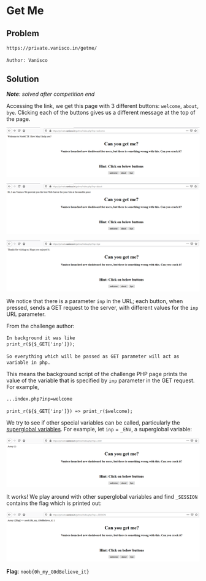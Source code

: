 # Get Me

## Problem

```
https://private.vanisco.in/getme/

Author: Vanisco
```

## Solution

***Note**: solved after competition end*

Accessing the link, we get this page with 3 different buttons: `welcome`, `about`, `bye`. Clicking each of the buttons
gives us a different message at the top of the page.

![](images/getme1.PNG)

![](images/getme2.PNG)

![](images/getme3.PNG)

We notice that there is a parameter `inp` in the URL; each button, when pressed, sends a GET request to the server, with 
different values for the `inp` URL parameter. 

From the challenge author:
```
In background it was like 
print_r(${$_GET['inp']});

So everything which will be passed as GET parameter will act as variable in php.
```
This means the background script of the challenge PHP page prints the value of the variable that is specified by `inp` parameter in the GET request.
For example, 
```
...index.php?inp=welcome

print_r(${$_GET['inp']}) => print_r($welcome);
```

We try to see if other special variables can be called, particularly the [superglobal variables](https://www.php.net/manual/en/language.variables.superglobals.php).
For example, let `inp` = `_ENV`, a superglobal variable:

![](images/getme4.PNG)

It works! We play around with other superglobal variables and find `_SESSION` contains the flag which is printed out:

![](images/getme5.PNG)

**Flag**: `noob{0h_my_G0dBelieve_it}`